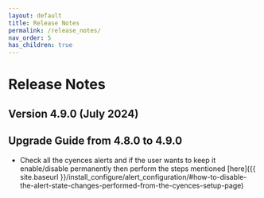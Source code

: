 ```yaml
---
layout: default
title: Release Notes
permalink: /release_notes/
nav_order: 5
has_children: true
---
```


# Release Notes


## Version 4.9.0 (July 2024)



## Upgrade Guide from 4.8.0 to 4.9.0

* Check all the cyences alerts and if the user wants to keep it enable/disable permanently then perform the steps mentioned [here]({{ site.baseurl }}/install_configure/alert_configuration/#how-to-disable-the-alert-state-changes-performed-from-the-cyences-setup-page)